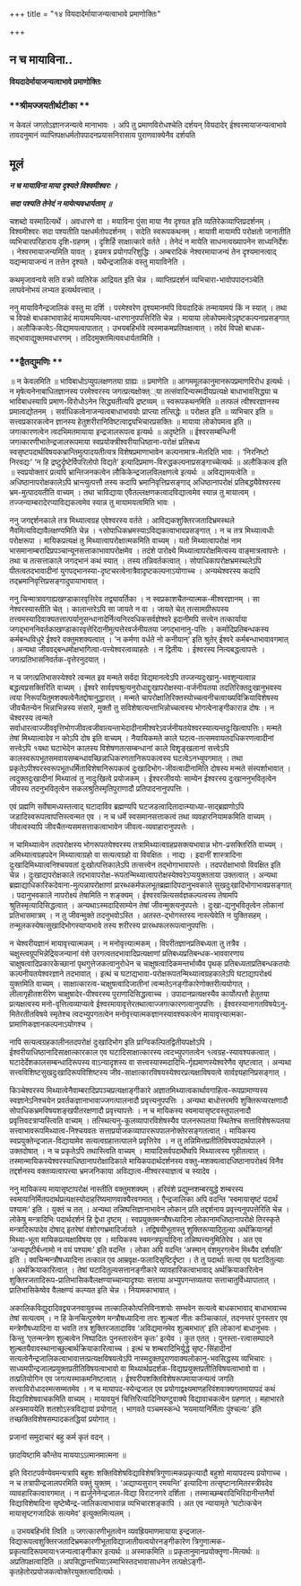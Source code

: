 +++
title = "१४ वियदादेर्मायाजन्यत्वाभावे प्रमाणोक्तिः"

+++


## न च मायाविना..

**वियदादेर्मायाजन्यत्वाभावे प्रमाणोक्तिः**

### **श्रीमज्जयतीर्थटीका **

न केवलं जगतोऽज्ञानजन्यत्वे मानाभावः । अपि तु प्रमाणविरोधश्चेति दर्शयन् वियदादेर् ईश्वरमायाजन्यत्वाभावे तावदनुमानं व्याप्तिपक्षधर्मतोपपादनप्रयासनिरासाय पुराणवाक्येनैव दर्शयति

## **मूलं**

***न च मायाविना माया दृश्यते विश्वमीश्वरः ।***

***सदा पश्यति तेनेदं न मायेत्यवधार्यताम् ॥***

चशब्दो यस्मादित्यर्थे । अवधारणे वा । मयाविना पुंसा माया नैव दृश्यत इति व्यतिरेकव्याप्तिप्रदर्शनम् । विश्वमीश्वरः सदा पश्यतीति पक्षधर्मतोपदर्शनम् । सदेति स्वरूपकथनम् । मायावी मायामपि परोक्षतो जानातीति व्यभिचारपरिहाराय दृशि-ग्रहणम् । दृशिर्हि साक्षात्कारे वर्तते । तेनेदं न मायेति साधनत्वख्यापनेन साध्यनिर्देशः । नेश्वरमायाजन्यमिति यावत् । इयमत्र प्रयोगपरिशुद्धिः । अम्बरादिकं नेश्वरमायाजन्यं तेन दृश्यमानत्वाद् यद्यन्मायाजन्यं न तत्तेन दृश्यते । यथैन्द्रजालिकं वस्तु मायाविनेति ।

कथमृजावन्वये सति वक्रो व्यतिरेक आद्रियत इति चेन्न । व्याप्तिप्रदर्शनं व्यभिचारा-भावोपपादनञ्चेति लाघवेनोभयं लभ्यत इत्यर्थवत्त्वात् ।

ननु मायाविनैन्द्रजालिकं वस्तु मा दर्शि । परमेश्वरेण दृश्यमानमपि वियदादिकं तन्मायामयं किं न स्यात् । तथा च विपक्षे बाधकाभावान्नेदं मायामयमित्यव-धारणानुपपत्तिरिति चेन्न । मायाया लोकोपमत्वेऽदृष्टकल्पनाप्रसङ्गात् । अलौकिकत्वेऽ-विद्यामयत्वापातात् । उभयबहिर्भावे त्वस्माकमप्रतिपक्षत्वात् । तदेवं विपक्षे बाधक-सद्भावाद्युक्तमवधारणम् । तदिदमुक्तमित्यवधार्यतामिति ।

### **द्वैतद्युमणिः **

॥ न केवलमिति ॥ भाविबाधोऽप्युपलक्षणतया ग्राह्यः ॥ प्रमाणेति ॥ आगममूलकानुमानरूपप्रमाणविरोध इत्यर्थः । न मृषेत्यनेनाबाधितज्ञानस्य परमेश्वरस्य जगत्प्रत्यक्षोक्त््या तत्संवादिन्यस्मदीयप्रत्यक्षे बाधाभावसिद्ध्या च भाविबाधस्यापि प्रमाण-विरोधोऽनेन सिद्ध्यतीत्यपि द्रष्टव्यम् ॥ स्वरूपकथनमिति ॥ तत्फलं त्वीश्वरज्ञानस्य प्रमात्वद्योतनम् । सर्वाधिकत्वेनाजन्यत्वबाधाभावयोः प्राप्त्या तत्सिद्धेः ॥ परोक्षत इति ॥ व्यभिचार इति ॥ सत्त्वप्रकारकत्वेन ज्ञानस्य हेतुशरीरानिविष्टत्वाद्व्यभिचारप्रसक्तिः ॥ मायाया लोकोपमत्व इति ॥ जगत्कारणत्वेन त्वदभिमतमायाया इन्द्रजालरूपत्व इत्यर्थः ॥ अदृष्टेति ॥ ईश्वरसम्बन्धिनी जगत्कारणीभातेन्द्रजालरूपमाया स्वप्रयोक्त्रीश्वरीयाधिष्ठाना-परोक्षं प्रतिबध्य स्वसृष्टपदार्थविषयकभ्रान्तिमुत्पादयतीत्यत्र विशेषप्रमाणाभावेन कल्पनामात्र-मेतदिति भावः । ‘निरनिष्टो निरवद्यः’ ‘न हि द्रष्टुर्दृष्टेर्विपरिलोपो विद्यते’ इत्यादिप्रमाण-विरुद्धकल्पनाप्रसङ्गाच्चेत्यर्थः ॥ अलौकिकत्व इति ॥ स्वप्रयोक्तारं प्रत्यपि भ्रान्तिजनकत्वेन लौकिकेन्द्रजालविलक्षणत्वे इत्यर्थः ॥ अविद्यामयत्वेति ॥ अधिष्ठानापरोक्षकालेऽपि भ्रान्त्युत्पत्तौ तस्य कदापि भ्रमानिवृत्तिप्रसङ्गाद् अधिष्ठानापरोक्षं प्रतिबद्ध्यैवेश्वरस्य भ्रम-मुत्पादयतीति वाच्यम् । तथा चाविद्याया एवैतल्लक्षणकत्वादविद्यात्वमेव स्यान्न तु मायात्वम् । तज्जन्याम्बरादेरप्याविद्यकत्वमेव स्यान्न तु मायामयत्वमिति भावः ।

ननु जगद्दर्शनकाले तत्र मिथ्यात्वग्रह एवेश्वरस्य वर्तते । आविद्यकशुक्तिरजतादिभ्रमस्थले नैवमित्यविद्यावैलक्षण्यमिति चेन्न । १सोपाधिकभ्रमस्याऽविद्यकत्वाभावप्रसङ्गात् । न च तत्र मिथ्यात्वधीः परोक्षरूपा । मायिकप्रत्यक्षं तु मिथ्यात्वापरोक्षात्मकमिति वाच्यम् । यतो मिथ्यात्वापरोक्षं नाम भासमानाम्बरादिप्रपञ्चान्यूनसत्ताकाभावापरोक्षमेव । तदंशे पारोक्ष्ये मिथ्यात्वापरोक्षमित्यस्य वाङ्मात्रत्वापत्तेः । तथा च तत्सत्ताकाले जगद्भानं कथं स्यात् । तस्य तन्निवर्तकत्वात् । सोपाधिकापरोक्षभ्रमस्थलेऽपि पीतत्वतदभावादीनां युगपद्भानस्या-दृष्टचरत्वेनात्रैवादृष्टकल्पनाऽयोगाच्च । अन्यथेश्वरस्य कदापि तद्भ्रमानिवृत्तिप्रसङ्गादुपायाभावात् ।

ननु चिन्मात्रावगाह्यखण्डाकारवृत्तिरेव तद्व्यावर्तिका । न स्वप्रकाशचैतन्यात्मक-मीश्वरज्ञानम् । सा नेश्वरस्यास्तीति चेत् । कालान्तरेऽपि सा जायते न वा । जायते चेत् तत्सामग्रीरूपस्य तत्त्वमस्यादिवाक्यतत्तात्पर्यानुसन्धानादेर्नित्यनिरवधिकसर्वज्ञेश्वरे इदानीमपि सत्त्वेन तत्कार्याया जगद्भाननिवर्तकाखण्डाकारवृत्तेरिदानीमुत्पत्तेरवर्जनीयतया जगद्भानानु-पत्तिः । कर्मादिप्रतिबन्धकस्य कर्मबन्धविधुरे ईश्वरे वक्तुमशक्यत्वात् । ‘न कर्मणा वर्धते नो कनीयान्’ इति श्रुतेर् ईश्वरे कर्मबन्धाभावावगमात् । अन्यथा जीववद्बन्धमोक्षभागित्वा-पत्त्येश्वरत्वव्याहतेः । न द्वितीयः । ईश्वरस्य नित्यबद्धत्वापत्तेः । जगत्प्रतिभासनिवर्तक-वृत्तेरनुदयात् ।

न च जगत्प्रतिभासस्येश्वरे त्वन्मत इव मन्मते सर्वदा विद्यमानत्वेऽपि तज्जन्यदुःखानु-भवशून्यत्वान्न बद्धत्वप्रसक्तिरिति वाच्यम् । ईश्वरे सार्वज्ञ्यश्रुत्यनुरोधाद्दुःखापरोक्षस्या-वर्जनीयतया तदतिरिक्तदुःखानुभवस्य त्वया निरूपयितुमशक्यत्वेनैतद्दोषानुद्धारात् । मन्मते चापरोक्षातिरिक्तस्योच्चत्वनीचत्वाख्यविक्रियाविशेषस्य जीवचैतन्येन भिन्नाभिन्नस्य संसारे, मुक्तौ तु सविशेषात्यन्ताभिन्नोच्चत्वस्य भोगत्वेनाङ्गीकारान्न दोषः । न चेश्वरस्य त्वन्मते सर्वाधारत्वाज्जीववृत्तिभोगजीवत्वजीवात्यन्ताभेदादीनामीश्वरेऽवर्जनीयतयेश्वरस्यात्यन्तदुःखित्वापत्तिः। मन्मते तेषां मिथ्यात्वादेव न कोऽपि दोष इति वाच्यम् । नैयायिकमते काले घटत्व-तत्समवायतदधिकरणत्वादीनां सत्त्वेऽपि १यथा घटाभेदेन कालस्य विशेषणतत्सम्बन्धानां काले विशृृङ्खलानां सत्त्वेऽपि कालस्वरूपभूतसमवायसम्बन्धावच्छिन्नाधिकरणतानिरूपकत्वस्य घटत्वेऽनभ्युपगमात् । तथा प्रकृतेऽपीश्वरस्वरूपभूतधर्मिताविशेषानिरूपकत्वं दुःखादिभोग-जीवत्वादीनामिति दोषस्य मन्मते संस्पर्शाभावात् । त्वदुक्तदुःखादीनां मिथ्यात्वं तु नादुःखित्वे प्रयोजकम् । ईश्वरजीवयोः साम्येन ईश्वरस्य दुःखाननुभवितृत्वेन जीवस्य तदनुभवितृत्वेन सकलश्रुतिस्मृतिपुराणादौ प्रतिपादनानुपपत्तिः ।

एवं प्रह्मणि सर्वेषामध्यस्तत्वाद् घटादाविव ब्रह्मण्यपि घटजडत्वादितादात्म्याध्या-साद्ब्रह्मणोऽपि जडादिस्वरूपत्वापत्तिस्त्वन्मत एव । न च धर्मे स्वसमानसत्ताकत्वं तथा व्यवहारनियामकमिति वाच्यम् । जीवत्वस्यापि जीवचैतन्यसमसत्ताकत्वाभावेन जीवत्व-व्यवाहारानुपपत्तेः ।

न चामिथ्यात्वेन तदपरोक्षस्य भोगरूपतयेश्वरस्य तत्रामिथ्यात्वग्रहप्रसक्त्यभावान्न भोग-प्रसक्तिरिति वाच्यम् । अमिथ्यात्वग्रहपदेन मिथ्यात्वाग्रहो वा सत्यत्वग्रहो वा विवक्षितः । नाद्यः । इदानीं शास्त्रादिना दुःखादिमिथ्यात्वनिश्चयवतां दुःखोत्पत्तिकालेऽपि तत्सत्त्वेन तद्भोगाभावापत्तेः । तदपरोक्षाभावो विवक्षित इति चेन्न । दुःखाद्यपरोक्षकाले तदभावापरोक्ष-रूपतन्मिथ्यात्वापरोक्षस्येश्वरेऽप्ययुक्तताया उक्तत्वात् । अन्यथा ब्रह्माद्याधिकारिकदेवाना-मुत्पन्नापरोक्षाणां प्रारब्धकर्मफलभूतब्रह्मादिपदानुभवकाले सुखदुःखादिभोगाभावप्रसङ्गात् । पदानुभवकाले नापरोक्ष्यं तेषामिति न शङ्क्यम् । ईश्वरवन्नित्यसर्वज्ञकल्पत्वस्य तेषामपि श्रुतिस्मृत्यादिसिद्धत्वात् । अन्यथाऽस्मदादिसाम्येन तेषां जीवन्मुक्त्यनुपपत्तेः । दुःखा-द्यनुभवितृत्वेन लोकानां प्रतिभासमात्रम् । न तु जीवन्मुक्ते तदनुभवोऽस्ति । अतस्त-द्भोगस्तस्य नास्त्येवेति न युक्तिसहम् । तन्मूलकस्येषत्सुखादिभोगस्याप्यभावे तस्य शरीरस्य प्रारब्धफलरूपत्वानुपपत्तिः ।

न चेश्वरीयज्ञानं मायावृत्त्यात्मकम् । न मनोवृत्त्यात्मकम् । विपरीतज्ञानप्रतिबध्यता तु तत्रैव । चक्षुस्त्वग्रूपभिन्नेद्रियजन्यानां वंशे उरगत्वतदभावादिप्रत्यक्षाणां प्रतिबध्यप्रतिबन्धक-भाववारणाय चाक्षुषत्वादिप्रकारकेच्छानां पृथगुत्तेजकत्वानुरोधेन च चाक्षुषत्वादिकमन्तर्भाव्यैव पृथक् प्रतिबध्यताप्रतिबन्धकतयोः कल्पनीयतयेश्वरज्ञाने तदभावात् । इत्थं च घटाद्यभावा-परोक्षरूपतन्मिथ्यात्वग्रहकालेऽपि घटाद्यापरोक्ष्यं युक्तमिति वाच्यम् । साक्षात्कारत्व-चाक्षुषत्वादिजातीनां त्वन्मतेऽनङ्गीकारेणोक्तरीत्ययोगात् । लीलागृहीतशरीरेण चाक्षुषादेर-पीश्वरस्य पुराणादिसिद्धत्वाच्च । उपादानप्रत्यक्षस्यैव कार्योत्पत्तौ हेतुतया प्रत्यक्षत्वस्य मनो-वृत्तित्वव्याप्यत्वे ईश्वरमायावृत्तेरतथात्वाज्जगत्कारणत्वानुपपत्तिः । ईश्वरस्यानागतविषयेऽनु-मितेरतीतविषये स्मृतेश्च त्वदभ्युपगतत्वेन मनोवृत्त्यात्मकज्ञानस्यावश्यकत्वेन मायावृत्त्यात्मका- प्रामाणिकज्ञानकल्पनाऽयोगश्च ।

नापि सत्यत्वग्रहकालीनतदपरोक्षं दुःखादिभोग इति प्राग्विकल्पितद्वितीयपक्षोऽपि । ईश्वरीयाधिष्ठानादिसाक्षात्कारकाल एव घटादिसाक्षात्कारस्य त्वदभ्युपगतत्वेन १त्वग्रह-स्यावश्यकत्वात् । घटादेर्देशकालसम्बन्धादिरूपस्य वाऽन्यादृशस्य वा सत्त्वस्यास्मदादिभि-र्गृह्यमाणस्येश्वरेणैव सृष्टत्वात् । अन्यथा सत्त्वविशिष्टसुखदुःखादिरूपविशिष्टस्य जीव-साक्षात्कारविषयस्येश्वरप्रत्यक्षाविषयत्वे सार्वज्ञ्यहानिप्रसङ्गात् ।

किञ्चेश्वरस्य मिथ्यात्वेनैवाम्बरादिप्रपञ्चप्रत्यक्षाङ्गीकारे अज्ञातमिथ्यात्वकार्थावगाहित्व-रूपप्रामाण्यस्य स्वज्ञानेऽनिश्चयेन प्रवर्तकज्ञानाभावाज्जगत्पालनादौ प्रवृत्त्यनुपपत्तिः । अन्यथा बाधोत्तरमपि शुक्तिरूप्यरक्षणादौ सोपाधिकभ्रमविषयशङ्खपीतरक्षणादौ प्रवृत्त्यापत्तेः । न च मायिकस्य स्वमायासृष्टवस्तुपालनादौ प्रवृत्तिवदत्राप्यस्त्विति वाच्यम् । तत्स्थित्यनु-कूलव्यापारविशेषस्यैव पालनरूपतया स्थितेश्च सत्ताविशेषरूपतया सत्त्वाभावरूपमिथ्यात्व-निश्चयवतः सत्ताप्रयोजकव्यापाररूपपालनोक्तेरसङ्गतत्वात् । मायिकस्य स्वप्रयुक्तेन्द्रजाल-विद्यायामेव सत्यत्वग्रहात्तत्पालने प्रवृत्तिरेव । न तु तन्निमित्तप्रतीतिविषयपदार्थपालने । उक्तदोषात् । न च प्रकृतेऽपि तथास्त्विति वाच्यम् । मायादिसर्वपदार्थेष्वपि मिथ्यात्वस्य गृहीतत्वात् । तस्मान्मायिकस्येश्वरस्याधिष्ठानापरोक्षादिकाले मायिकपदार्थदर्शनस्य वक्तु-मशक्यत्वादधिष्ठानापरोक्ष्यं विनैव तद्दर्शनस्य वक्तव्यत्वापत्त्या भ्रमजनिकाया अविद्यात्व-मीश्वरस्याज्ञत्वं च स्यादेव ।

ननु मायिकस्य मायासृष्टापरोक्षं नास्तीति वक्तुमशक्यम् । हरिवंशे प्रद्युम्नशम्बरयुद्धे शम्बरस्य स्वमायानिर्मितपदार्थप्रत्यक्षस्योदाहरिष्यमाणवाक्यैरवगमात् । एैन्द्रजालिका अपि वदन्ति ‘स्वमायासृष्टं पदार्थं पश्यामः’ इति । युक्तं च तत् । अन्यथा तन्निष्पत्तिज्ञानाभावेन लोकान् प्रति तद्दर्शनाय प्रवृत्त्यनुपपत्तेरिति चेन्न । लोकेषु मन्त्रादिभिः पदार्थदर्शनं हि द्वेधा दृष्टम् । स्वप्रयुक्तमन्त्रौषध्यादिना लोकानामधिष्ठानापरोक्षे तिरस्कृते मन्त्रादिरूपादेव दोषाद् इतरेषां वंशोरगभ्रमादिर्जायते । तद्विषयीभूतास्तु शुक्तिरूप्यादितुल्या अर्थक्रियानर्हा मिथ्या-भूता मायिकप्रत्यक्षाविषया एव । मायिकस्य स्वमन्त्रपूर्त्यादिना तन्निष्पत्त्यनुमितिरेव । अत एव ‘अन्यदृष्टीर्बध्नामो न वयं पश्यामः’ इति वदन्ति । लोका अपि वदन्ति ‘अस्मान् वंशमुरगत्वेन मिथ्यैव दर्शयति’ इति । क्वचिन्मन्त्रौषध्यादिना तत्काल एव आम्रवृक्ष-फलादिसृष्टिर्दृष्टा । ते तु पदार्थाः सत्या एव घटादितुल्याः । अर्थक्रियाकारित्वात् । तेषां घटादितुल्यसत्तानङ्गीकारे व्यावहारिकत्वाभावाद् अर्थक्रियाकारित्वेन शुक्तिरजतादिरूप-प्रातिभासिकवैलक्षण्याच्चान्यादृश्याः सत्ताया अभ्युपगन्तव्यतया सत्ताचातुर्विध्यापातात् । प्रातिभासिकेष्वेव वैलक्षण्यं कल्प्यत इति चेन्न । नियामकाभावात् ।

अकालिकविद्युदादिवद्व्यजनवायुवच्च तात्कालिकोत्पत्तिविनाशयोः सम्भवेन सत्यत्वे बाधकाभावाद् बाधाभावाच्च तेषां सत्यत्वम् । न हि केनचित्पुरुषेण मन्त्रौषध्यादिना तारः शुल्बतां नीतः कञ्चित्कालं, तदनन्तरं पुनस्तार एव मन्त्रेणौषध्यादिना वा भवति तत्र शुक्तिरजतादाविव ‘अविद्यमानमेव शुल्बमभात्’ इति लोकानां बाधानुभवः । किन्तु ‘एतन्मन्त्रेण शुल्बत्वेन निष्पादितः पुनस्तारत्वेन कृतः’ इत्येव । कुत एतत् । पुनस्ता-रत्वासम्पादने शुल्बतयैवावस्थानाच्छुल्बार्थक्रियाकारित्वाच्च । इत्थं च शम्बरादिभिर्युद्धे सृष्ट-सिंहादीनां सत्यत्वेनैन्द्रजालिकत्वाभावात्तत्प्रत्यक्षविषयत्वेऽपि नास्मदुक्तपुराणवाक्यलोकानु-भवसिद्धस्य व्यभिचारः । साध्यमपीन्द्रजालप्रयुक्तप्रतीतिविषयत्वाभावो वा मिथ्यार्थप्रदर्शक-विद्याप्रयुक्तप्रतीतिविषयत्वाभावो वा । तत्प्रतियोगिन एव जगत्यस्माकमनिष्टत्वात् । ईश्वरीयशक्तिविशेषरूपमायाजन्यत्वं जगति सत्त्वाविरोधादस्मत्सम्मतमेव । न च मायापद-स्येन्द्रजाल एव प्रयोगाद्वक्ष्यमाणहरिवंशवाक्यगतमायापदं कथं विद्याविशेषवाचकमिति वाच्यम् । मायावयुनं चित्तिरित्यादिनिघण्टुवाक्ये विद्यावाचकत्वेन ग्रहणात् । महाभारते अस्त्रमाययेति शतशोऽस्त्रविद्यायां प्रयोगात् । भागवते पञ्चमस्कन्धे ‘मयमायानिर्मिताः पुंश्चल्यः’ इति तच्छक्तिविशेषसम्पादकतद्धियां प्रयोगात् ।

प्रजानां समुदाचारं बहु कर्म कृतं वदन् ।

छादयिष्टामि कौन्तेय माययाऽऽत्मानमात्मना ॥

इति विराटपर्वण्येवमन्यत्रापि बहुशः शक्तिविशेषविद्याविशेषत्रिगुणात्मकप्रकृत्यादौ बहुशो मायापदस्य प्रयोगाच्च । न च तत्रापीन्द्रजालपरमिति वक्तुं युक्तम् । ‘अद्याप्यसुरान् रमयन्ति’ इत्यादिना तत्सृष्टानामितरस्त्रीवदेव व्यावहारिकत्वावगमात् । न ह्यर्जुनेनेन्द्रजाल-विद्या विराटनगरे दर्शिता । तस्माच्छम्बरादिभिरिदानीन्तनैर्वा विद्याविशेषादिना सृष्टेष्वैन्द्र-जालिकत्वाभावान्न व्यभिचारशङ्कापि । अत एव न्यायामृते ‘घटोत्कचेन मायासृष्टगजादिकं सत्यमेव’ इत्युक्तमित्यलम् ।

॥ उभयबहिर्भावे त्विति ॥ जगत्कारणीभूतत्वेन व्यवह्रियमाणमायाया इन्द्रजाल-विद्यारूपत्वशुक्तिरजतादिभ्रमकारणीभूताविद्याजातीयत्वयोरनङ्गीकारेण त्रिगुणात्मक- प्रकृत्यादिरूपमाया१जन्यत्वाङ्गीकार इत्यर्थः ॥ अस्माकमिति ॥ प्रकृतानुमानप्रयोक्तॄणा-मित्यर्थः ॥ अप्रतिपक्षत्वादिति ॥ अपसिद्धान्तभियाऽस्माभिस्तदभावासाधनेन तत्पक्षेऽङ्गी-कृतहेतोरप्रयोजकत्वोक्तेरयुक्तत्वादित्यर्थः ।

